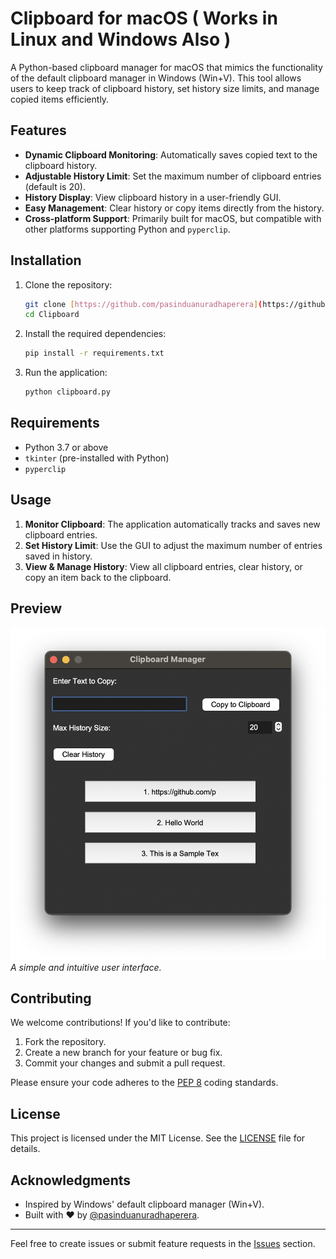 # Clipboard for macOS ( Works in Linux and Windows Also )

A Python-based clipboard manager for macOS that mimics the functionality of the default clipboard manager in Windows (Win+V). This tool allows users to keep track of clipboard history, set history size limits, and manage copied items efficiently.  

## Features  
- **Dynamic Clipboard Monitoring**: Automatically saves copied text to the clipboard history.  
- **Adjustable History Limit**: Set the maximum number of clipboard entries (default is 20).  
- **History Display**: View clipboard history in a user-friendly GUI.  
- **Easy Management**: Clear history or copy items directly from the history.  
- **Cross-platform Support**: Primarily built for macOS, but compatible with other platforms supporting Python and `pyperclip`.  

## Installation  

1. Clone the repository:  
   ```bash  
   git clone [https://github.com/pasinduanuradhaperera](https://github.com/pasinduanuradhaperera)/Clipboard.git  
   cd Clipboard  
   ```  

2. Install the required dependencies:  
   ```bash  
   pip install -r requirements.txt  
   ```  

3. Run the application:  
   ```bash  
   python clipboard.py  
   ```  

## Requirements  
- Python 3.7 or above  
- `tkinter` (pre-installed with Python)  
- `pyperclip`  

## Usage  

1. **Monitor Clipboard**: The application automatically tracks and saves new clipboard entries.  
2. **Set History Limit**: Use the GUI to adjust the maximum number of entries saved in history.  
3. **View & Manage History**: View all clipboard entries, clear history, or copy an item back to the clipboard.  

## Preview  
![Clipboard App Preview](https://raw.githubusercontent.com/pasinduanuradhaperera/ClipBoard/bcc63a3c875e90a2f2f0405b3280c6fd1346876f/Ui%20.png)  
*A simple and intuitive user interface.*

## Contributing  

We welcome contributions! If you'd like to contribute:  

1. Fork the repository.  
2. Create a new branch for your feature or bug fix.  
3. Commit your changes and submit a pull request.  

Please ensure your code adheres to the [PEP 8](https://pep8.org/) coding standards.  

## License  

This project is licensed under the MIT License. See the [LICENSE](LICENSE) file for details.  

## Acknowledgments  

- Inspired by Windows' default clipboard manager (Win+V).  
- Built with ❤️ by [@pasinduanuradhaperera](https://github.com/pasinduanuradhaperera).  

---

Feel free to create issues or submit feature requests in the [Issues](https://github.com/pasinduanuradhaperera/Clipboard/issues) section.

